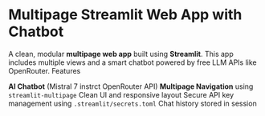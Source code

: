 # Multipage Streamlit Web App with Chatbot

A clean, modular **multipage web app** built using **Streamlit**. This app includes multiple views and a smart chatbot powered by free LLM APIs like OpenRouter.
 Features

**AI Chatbot** (Mistral 7 instrct OpenRouter API)
**Multipage Navigation** using `streamlit-multipage`
Clean UI and responsive layout
Secure API key management using `.streamlit/secrets.toml`
Chat history stored in session
